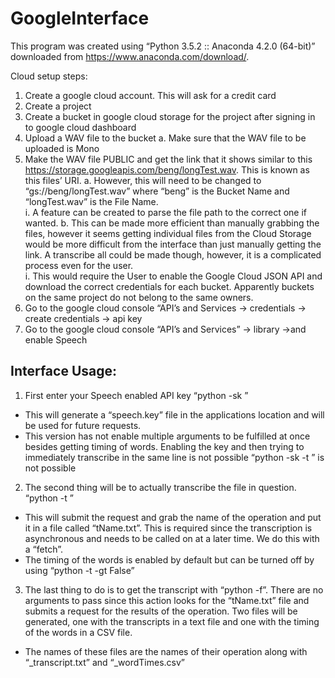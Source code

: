 # GoogleInterface
This program was created using “Python 3.5.2 :: Anaconda 4.2.0 (64-bit)” downloaded from https://www.anaconda.com/download/.   

Cloud setup steps:
1.	Create a google cloud account.  This will ask for a credit card
2.	Create a project
3.	Create a bucket in google cloud storage for the project after signing in to google cloud dashboard
4.	Upload a WAV file to the bucket
a.	Make sure that the WAV file to be uploaded is Mono
5.	Make the WAV file PUBLIC and get the link that it shows similar to this https://storage.googleapis.com/beng/longTest.wav.  This is known as this files’ URI.
a.	However, this will need to be changed to “gs://beng/longTest.wav” where “beng” is the Bucket Name and “longTest.wav” is the File Name.  
i.	A feature can be created to parse the file path to the correct one if wanted.
b.	This can be made more efficient than manually grabbing the files, however it seems getting individual files from the Cloud Storage would be more difficult from the interface than just manually getting the link.  A transcribe all could be made though, however, it is a complicated process even for the user.  
i.	This would require the User to enable the Google Cloud JSON API and download the correct credentials for each bucket.  Apparently buckets on the same project do not belong to the same owners.
6.	Go to the google cloud console “API’s and Services -> credentials -> create credentials -> api key
7.	Go to the google cloud console “API’s and Services” -> library ->and enable Speech

## Interface Usage:
1.	First enter your Speech enabled API key “python -sk <yourKeyHere>”
  *	This will generate a “speech.key” file in the applications location and will be used for future requests.
  *	This version has not enable multiple arguments to be fulfilled at once besides getting timing of words.  Enabling the key and then trying to immediately transcribe in the same line is not possible “python -sk <yourKey> -t <yourURI>” is not possible

2.	The second thing will be to actually transcribe the file in question.  “python -t <yourURI>”
  *	This will submit the request and grab the name of the operation and put it in a file called “tName.txt”.  This is required since the transcription is asynchronous and needs to be called on at a later time.  We do this with a “fetch”.
  *	The timing of the words is enabled by default but can be turned off by using “python -t <yourURI> -gt False”
3.	The last thing to do is to get the transcript with “python -f”.  There are no arguments to pass since this action looks for the “tName.txt” file and submits a request for the results of the operation.  Two files will be generated, one with the transcripts in a text file and one with the timing of the words in a CSV file.
  *	The names of these files are the names of their operation along with “_transcript.txt” and “_wordTimes.csv” 
